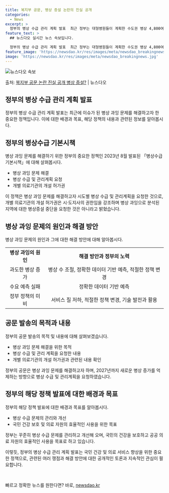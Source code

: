 ```yaml
---
title: 복지부 공문, 병상 증설 논란의 진실 공개
categories:
  - News
excerpt: >
  정부의 병상 수급 관리 계획 발표  최근 정부는 대형병원들이 계획한 수도권 병상 4,800여 개와 관련하여 …
feature_text: >
  ## 뉴스다오 실시간 뉴스 속보입니다.

  정부의 병상 수급 관리 계획 발표  최근 정부는 대형병원들이 계획한 수도권 병상 4,800여 개와 관련하여 …
feature_image: 'https://newsdao.kr/res/images/meta/newsdao_breakingnews.jpg'
image: 'https://newsdao.kr/res/images/meta/newsdao_breakingnews.jpg'
---
```


![뉴스다오 속보](https://newsdao.kr/res/images/meta/newsdao_breakingnews.jpg)

<p>출처: <a href="https://newsdao.kr/4760" rel="dofollow">복지부 공문 논란 진실 공개 병상 증설?</a> | 뉴스다오</p>

<h2>정부의 병상 수급 관리 계획 발표</h2>
<p data-ke-size="size16"></p>
정부의 병상 수급 관리 계획 발표는 최근에 이슈가 된 병상 과잉 문제를 해결하고자 한 중요한 정책입니다. 이에 대한 배경과 목표, 해당 정책의 내용과 관련된 정보를 알아봅시다.

<h2>정부의 병상수급 기본시책</h2>
병상 과잉 문제를 해결하기 위한 정부의 중요한 정책인 2023년 8월 발표된 「병상수급 기본시책」에 대해 살펴봅시다.
<ul>
    <li>병상 과잉 문제 해결</li>
    <li>병상 수급 및 관리계획 요청</li>
    <li>개별 의료기관의 개설 허가권</li>
</ul>
이 정책은 병상 과잉 문제를 해결하고자 시도별 병상 수급 및 관리계획을 요청한 것으로, 개별 의료기관의 개설 허가권은 시·도지사의 권한임을 강조하며 병상 과잉으로 분석된 지역에 대한 병상증설 중단을 요청한 것은 아니라고 밝혔습니다.

<h2>병상 과잉 문제의 원인과 해결 방안</h2>
병상 과잉 문제의 원인과 그에 대한 해결 방안에 대해 알아봅시다.
<table>
    <tr>
        <td style="text-align: center; height: 17px;"><b>병상 과잉의 원인</b></td>
        <td style="text-align: center; height: 17px;"><b>해결 방안과 정부의 노력</b></td>
    </tr>
    <tr>
        <td style="text-align: center; height: 17px;">과도한 병상 증가</td>
        <td style="text-align: center; height: 17px;">병상 수 조절, 정확한 데이터 기반 예측, 적절한 정책 변경</td>
    </tr>
    <tr>
        <td style="text-align: center; height: 17px;">수요 예측 실패</td>
        <td style="text-align: center; height: 17px;">정확한 데이터 기반 예측</td>
    </tr>
    <tr>
        <td style="text-align: center; height: 17px;">정부 정책의 미비</td>
        <td style="text-align: center; height: 17px;">서비스 질 저하, 적절한 정책 변경, 기술 발전과 활용</td>
    </tr>
</table>

<h2>공문 발송의 목적과 내용</h2>
정부의 공문 발송의 목적 및 내용에 대해 살펴보겠습니다.
<ul>
    <li>병상 과잉 문제 해결을 위한 목적</li>
    <li>병상 수급 및 관리 계획을 요청한 내용</li>
    <li>개별 의료기관의 개설 허가권과 관련된 내용 확인</li>
</ul>
정부의 공문은 병상 과잉 문제를 해결하고자 하며, 2027년까지 새로운 병상 증가를 억제하는 방향으로 병상 수급 및 관리계획을 요청하였습니다.

<h2>정부의 해당 정책 발표에 대한 배경과 목표</h2>
정부의 해당 정책 발표에 대한 배경과 목표를 알아봅시다.
<ul>
    <li>병상 수급 문제의 관리와 개선</li>
    <li>국민 건강 보호 및 의료 자원의 효율적인 사용을 위한 목표</li>
</ul>
정부는 꾸준히 병상 수급 문제를 관리하고 개선해 오며, 국민의 건강을 보호하고 공공 의료 자원의 효율적인 사용을 목표로 하고 있습니다.

이렇듯, 정부의 병상 수급 관리 계획 발표는 국민 건강 및 의료 서비스 향상을 위한 중요한 정책으로, 관련된 여러 쟁점과 해결 방안에 대한 공개적인 토론과 지속적인 관심이 필요합니다.
<p data-ke-size="size16">&nbsp;</p> 

빠르고 정확한 뉴스를 원한다면? 바로, <a href="https://newsdao.kr" rel="dofollow">newsdao.kr</a>


